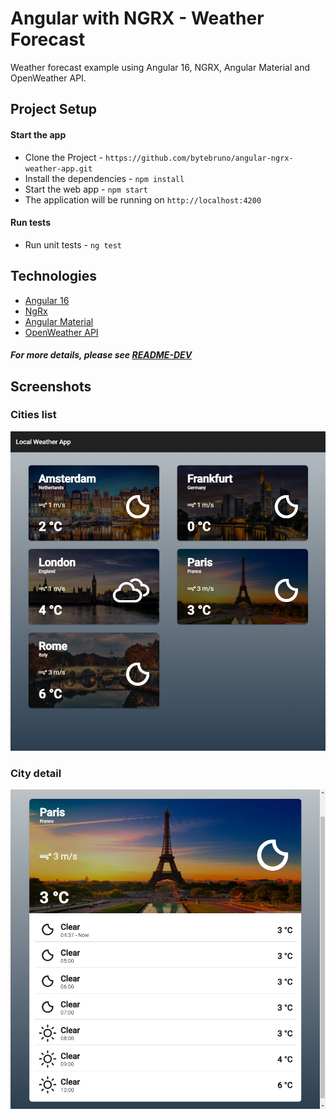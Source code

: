 # Angular with NGRX - Weather Forecast

Weather forecast example using Angular 16, NGRX, Angular Material and OpenWeather API.

## Project Setup

#### Start the app

- Clone the Project - `https://github.com/bytebruno/angular-ngrx-weather-app.git`
- Install the dependencies - `npm install`
- Start the web app - `npm start`
- The application will be running on `http://localhost:4200`

#### Run tests

- Run unit tests - `ng test`

## Technologies

- [Angular 16](https://angular.io/)
- [NgRx](https://ngrx.io/)
- [Angular Material](https://material.angular.io/)
- [OpenWeather API](https://openweathermap.org/api)

##### For more details, please see [README-DEV](https://github.com/bytebruno/angular-ngrx-weather-app/blob/master/README-DEV.md)

## Screenshots

### Cities list

![Cities list](docs/screenshots/s1.png)

### City detail

![City detail](docs/screenshots/s2.png)

